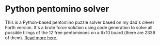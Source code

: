 
Python pentomino solver
=======================

This is a Python-based pentomino puzzle solver based on my dad's clever Forth version. It's a brute force solution using code generation to solve all possible tilings of the 12 free pentominoes on a 6x10 board (there are 2339 of them). [Read more here.](http://benhoyt.com/writings/python-pentomino/)

